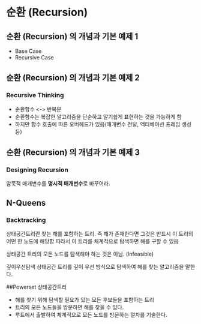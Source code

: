 # 순환 (Recursion)

## 순환 (Recursion) 의 개념과 기본 예제 1
* Base Case
* Recursive Case

## 순환 (Recursion) 의 개념과 기본 예제 2
### Recursive Thinking
* 순환함수 <-> 반복문
* 순환함수는 복잡한 알고리즘을 단순하고 알기쉽게 표현하는 것을 가능하게 함
* 하지만 함수 호출에 따른 오버헤드가 있음(매개변수 전달, 액티베이션 프레임 생성 등)

## 순환 (Recursion) 의 개념과 기본 예제 3
### Designing Recursion
암묵적 매개변수를 **명시적 매개변수**로 바꾸어라.

## N-Queens
### Backtracking
상태공간트리란 찾는 해를 포함하는 트리.
즉 해가 존재한다면 그것은 반드시 이 트리의 어떤 한 노드에 해당함
따라서 이 트리를 체계적으로 탐색하면 해를 구할 수 있음

상태공간 트리의 모든 노드를 탐색해야 하는 것은 아님.
(Infeasible)

깊이우선탐색
상태공간 트리를 깊이 우선 방식으로 탐색하여 해를 찾는 알고리즘을 말한다. 

##Powerset
상태공간트리
* 해를 찾기 위해 탐색할 필요가 있는 모든 후보들을 포함하는 트리
* 트리의 모든 노드들을 방문하면 해를 찾을 수 있다.
* 루트에서 출발하여 체계적으로 모든 노드를 방문하는 절차를 기술한다.